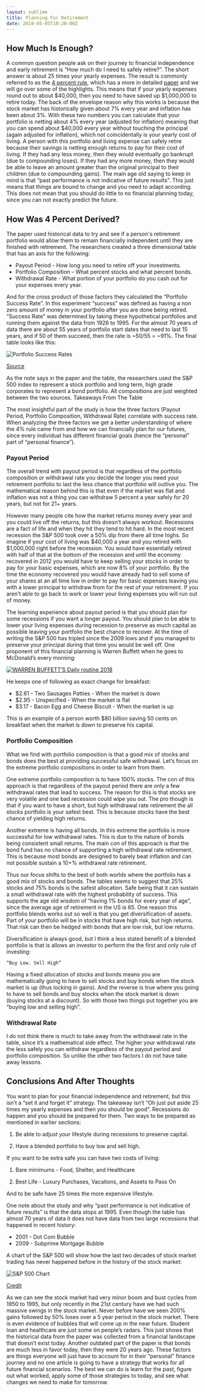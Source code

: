 ```yaml
---
layout: sublime
title: Planning For Retirement
date: 2019-05-05T10:20:00Z
---
```


## How Much Is Enough?

A common question people ask on their journey to financial independence and early retirement is “How much do I need to safely retire?”. The short answer is about 25 times your yearly expenses. The result is commonly referred to as the [4 percent rule](https://en.wikipedia.org/wiki/Trinity_study), which has a more in detailed [paper](https://www.aaii.com/journal/199802/feature.pdf) and we will go over some of the highlights. This means that if your yearly expenses round out to about $40,000, then you need to have saved up $1,000,000 to retire today. The back of the envelope reason why this works is because the stock market has historically given about 7% every year and inflation has been about 3%. With these two numbers you can calculate that your portfolio is netting about 4% every year (adjusted for inflation) meaning that you can spend about $40,000 every year without touching the principal (again adjusted for inflation), which not coincidentally is your yearly cost of living. A person with this portfolio and living expense can safely retire because their savings is netting enough returns to pay for their cost of living. If they had any less money, then they would eventually go bankrupt (due to compounding loses). If they had any more money, then they would be able to leave an amount greater than the original principal to their children (due to compounding gains). The main age old saying to keep in mind is that “past performance is not indicative of future results”. This just means that things are bound to change and you need to adapt according. This does not mean that you should do little to no financial planning today, since you can not exactly predict the future.

## How Was 4 Percent Derived?

The paper used historical data to try and see if a person's retirement portfolio would allow them to remain financially independent until they are finished with retirement. The researchers created a three dimensional table that has an axis for the following:


* Payout Period - How long you need to retire off your investments.
* Portfolio Composition - What percent stocks and what percent bonds.
* Withdrawal Rate - What portion of your portfolio do you cash out for your expenses every year.


And for the cross product of those factors they calculated the “Portfolio Success Rate”. In this experiment “success” was defined as having a non zero amount of money in your portfolio after you are done being retired. “Success Rate” was determined by taking these hypothetical portfolios and running them against the data from 1926 to 1995. For the almost 70 years of data there are about 55 years of portfolio start dates that need to last 15 years, and if 50 of them succeed, then the rate is ~50/55 = ~91%. The final table looks like this:

![Portfolio Success Rates](https://www.aaii.com/images/journal/6794-table-1.gif)

[Source](https://www.aaii.com/images/journal/6794-table-1.gif)

As the note says in the paper and the table, the researchers used the S&P 500 index to represent a stock portfolio and long term, high grade corporates to represent a bond portfolio. All compositions are just weighted between the two sources. 
Takeaways From The Table

The most insightful part of the study is how the three factors (Payout Period, Portfolio Composition, Withdrawal Rate) correlate with success rate. When analyzing the three factors we get a better understanding of where the 4% rule came from and how we can financially plan for our futures, since every individual has different financial goals (hence the “personal” part of “personal finance”). 

### Payout Period

The overall trend with payout period is that regardless of the portfolio composition or withdrawal rate you decide the longer you need your retirement portfolio to last the less chance that portfolio will outlive you. The mathematical reason behind this is that even if the market was flat and inflation was not a thing you can withdraw 5 percent a year safely for 20 years, but not for 21+ years.

However many people cite how the market returns money every year and you could live off the returns, but this doesn’t always workout. Recessions are a fact of life and when they hit they tend to hit hard. In the most recent recession the S&P 500 took over a 50% dip from there all time highs. So imagine if your cost of living was $40,000 a year and you retired with $1,000,000 right before the recession. You would have essentially retired with half of that at the bottom of the recession and until the economy recovered in 2012 you would have to keep selling your stocks in order to pay for your basic expenses, which are now 8% of your portfolio. By the time the economy recovered you would have already had to sell some of your shares at an all time low in order to pay for basic expenses leaving you with a lower principal to withdraw from for the rest of your retirement. If you aren’t able to go back to work or lower your living expenses you will run out of money. 

The learning experience about payout period is that you should plan for some recessions if you want a longer payout. You should plan to be able to lower your living expenses during recession to preserve as much capital as possible leaving your portfolio the best chance to recover. At the time of writing the S&P 500 has tripled since the 2009 lows and if you managed to preserve your principal during that time you would be well off. One proponent of this financial planning is Warren Buffett when he goes to McDonald’s every morning:

[![WARREN BUFFETT’S Daily routine 2018](http://img.youtube.com/vi/q0AZQS3mQvs/0.jpg)](http://www.youtube.com/watch?v=q0AZQS3mQvs)

He keeps one of following as exact change for breakfast:

* $2.61 - Two Sausages Patties - When the market is down
* $2.95 - Unspecified - When the market is flat
* $3.17 - Bacon Egg and Cheese Biscuit - When the market is up

This is an example of a person worth $80 billion saving 50 cents on breakfast when the market is down to preserve his capital.

### Portfolio Composition

What we find with portfolio composition is that a good mix of stocks and bonds does the best at providing successful safe withdrawal. Let’s focus on the extreme portfolio compositions in order to learn from them.

One extreme portfolio composition is to have 100% stocks. The con of this approach is that regardless of the payout period there are only a few withdrawal rates that lead to success. The reason for this is that stocks are very volatile and one bad recession could wipe you out. The pro though is that if you want to have a short, but high withdrawal rate retirement the all stocks portfolio is your safest best. This is because stocks have the best chance of yielding high returns. 

Another extreme is having all bonds. In this extreme the portfolio is more successful for low withdrawal rates. This is due to the nature of bonds being consistent small returns. The main con of this approach is that the bond fund has no chance of supporting a high withdrawal rate retirement. This is because most bonds are designed to barely beat inflation and can not possible sustain a 10+% withdrawal rate retirement.

Thus our focus shifts to the best of both worlds where the portfolio has a good mix of stocks and bonds. The tables seems to suggest that 25% stocks and 75% bonds is the safest allocation. Safe being that it can sustain a small withdrawal rate with the highest probability of success. This supports the age old wisdom of “having 1% bonds for every year of age”, since the average age of retirement in the US is 65. One reason this portfolio blends works out so well is that you get diversification of assets. Part of your portfolio will be in stocks that have high risk, but high returns. That risk can then be hedged with bonds that are low risk, but low returns. 

Diversification is always good, but I think a less stated benefit of a blended portfolio is that is allows an investor to perform the the first and only rule of investing:

`“Buy Low. Sell High”`

Having a fixed allocation of stocks and bonds means you are mathematically going to have to sell stocks and buy bonds when the stock market is up (thus locking in gains). And the reverse is true where you going to have to sell bonds and buy stocks when the stock market is down (buying stocks at a discount). So with those two things put together you are “buying low and selling high”.

### Withdrawal Rate

I do not think there is much to take away from the withdrawal rate in the table, since it’s a mathematical side effect. The higher your withdrawal rate the less safely you can withdraw regardless of the payout period and portfolio composition. So unlike the other two factors I do not have take away lessons. 

## Conclusions And After Thoughts

You want to plan for your financial independence and retirement, but this isn’t a “set it and forget it” strategy. The takeaway isn’t “Oh just put aside 25 times my yearly expenses and then you should be good”. Recessions do happen and you should be prepared for them. Two ways to be prepared as mentioned in earlier sections:

1) Be able to adjust your lifestyle during recessions to preserve capital.

2) Have a blended portfolio to buy low and sell high.

If you want to be extra safe you can have two costs of living:

1) Bare minimums - Food, Shelter, and Healthcare

2) Best Life - Luxury Purchases, Vacations, and Assets to Pass On

And to be safe have 25 times the more expensive lifestyle.

One note about the study and why “past performance is not indicative of future results” is that the data stops at 1995. Even though the table has almost 70 years of data it does not have data from two large recessions that happened in recent history:

* 2001 - Dot Com Bubble
* 2009 - Subprime Mortgage Bubble

A chart of the S&P 500 will show how the last two decades of stock market trading has never happened before in the history of the stock market:

![S&P 500 Chart](https://upload.wikimedia.org/wikipedia/commons/7/7e/S_and_P_500_chart_1950_to_2016_with_averages.png)

[Credit](https://upload.wikimedia.org/wikipedia/commons/7/7e/S_and_P_500_chart_1950_to_2016_with_averages.png)

As we can see the stock market had very minor boom and bust cycles from 1950 to 1995, but only recently in the 21st century have we had such massive swings in the stock market. Never before have we seen 200% gains followed by 50% loses over a 5 year period in the stock market. There is even evidence of bubbles that will come up in the near future. Student loan and healthcare are just some on people’s radars. This just shows that the historical data from the paper was collected from a financial landscape that doesn’t exist today. Another outdated part of the paper is that bonds are much less in favor today, then they were 20 years ago. These factors are things everyone will just have to account for in their “personal” finance journey and no one article is going to have a strategy that works for all future financial scenarios. The best we can do is learn for the past, figure out what worked, apply some of those strategies to today, and see what changes we need to make for tomorrow.
